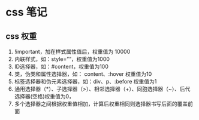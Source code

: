 # css 笔记
## css 权重
 1. !important，加在样式属性值后，权重值为 10000
 2. 内联样式，如：style=””，权重值为1000
 3. ID选择器，如：#content，权重值为100
 4. 类，伪类和属性选择器，如： content、:hover 权重值为10
 5. 标签选择器和伪元素选择器，如：div、p、:before 权重值为1
 6. 通用选择器（*）、子选择器（>）、相邻选择器（+）、同胞选择器（~）、后代选择器(空格)权重值为0，
 7. 多个选择器之间根据权重值相加，计算后权重相同则选择器书写后面的覆盖前面
